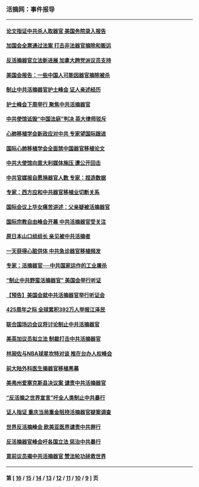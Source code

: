 ### 活摘网：事件报导
---
#### [论文指证中共杀人取器官 美国务院录入报告](../../pages/nf5877/n13999890.md?06130430) 
#### [加国会全票通过法案 打击非法器官摘除和贩运](../../pages/nf5877/n13884924.md?06130430) 
#### [反活摘器官立法新进展 加拿大跨党派议员支持](../../pages/nf5877/n13876061.md?06130430) 
#### [美国会报告：一些中国人可能因器官摘除被杀](../../pages/nf5877/n13867964.md?06130430) 
#### [制止中共活摘器官护士峰会 证人亲述经历](../../pages/nf5877/n13859007.md?06130430) 
#### [护士峰会下周举行 聚焦中共活摘器官](../../pages/nf5877/n13855418.md?06130430) 
#### [中共使馆诋毁“中国法庭”判决 英大律师驳斥](../../pages/nf5877/n13833945.md?06130430) 
#### [心肺移植学会新政应对中共 专家望国际跟进](../../pages/nf5877/n13829043.md?06130430) 
#### [国际心肺移植学会全面禁中国器官移植论文](../../pages/nf5877/n13827785.md?06130430) 
#### [中共大使馆向意大利媒体施压 遭公开回击](../../pages/nf5877/n13826038.md?06130430) 
#### [中共官媒报自愿捐器官人数 专家：捏造数据](../../pages/nf5877/n13814130.md?06130430) 
#### [专家：西方应和中共器官移植业切断关系](../../pages/nf5877/n13772828.md?06130430) 
#### [国际会议上华女痛苦讲述：父亲疑被活摘器官](../../pages/nf5877/n13771583.md?06130430) 
#### [国际宗教自由峰会开幕 中共活摘器官受关注](../../pages/nf5877/n13769995.md?06130430) 
#### [原日本山口组组长 亲见被中共活摘者](../../pages/nf5877/n13767360.md?06130430) 
#### [一天获得心脏供体 中共急诊器官移植频发](../../pages/nf5877/n13764689.md?06130430) 
#### [专家：活摘器官──中共国家运作的工业屠杀](../../pages/nf5877/n13761178.md?06130430) 
#### [“制止中共野蛮活摘器官” 美国会举行听证](../../pages/nf5877/n13735831.md?06130430) 
#### [【预告】美国会就中共活摘器官举行听证会](../../pages/nf5877/n13732843.md?06130430) 
#### [425周年之际 全球累积392万人举报江泽民](../../pages/nf5877/n13719232.md?06130430) 
#### [联合国场边会议将讨论制止中共活摘器官](../../pages/nf5877/n13656361.md?06130430) 
#### [美英加议员拟立法 制裁打击中共活摘器官](../../pages/nf5877/n13430251.md?06130430) 
#### [林昶佐与NBA球星坎特对谈 推在台办人权峰会](../../pages/nf5877/n13414467.md?06130430) 
#### [前大陆外科医生揭器官移植黑幕](../../pages/nf5877/n13401416.md?06130430) 
#### [美弗州爱塞克斯县决议案 谴责中共活摘器官](../../pages/nf5877/n13320919.md?06130430) 
#### [“反活摘之世界宣言”吁全人类制止中共暴行](../../pages/nf5877/n13259730.md?06130430) 
#### [证人指证 重庆当局重金阻挠活摘器官疑案调查](../../pages/nf5877/n13259127.md?06130430) 
#### [世界反活摘峰会 欧美亚医界谴责中共罪行](../../pages/nf5877/n13253550.md?06130430) 
#### [反活摘器官峰会吁各国立法 惩治中共暴行](../../pages/nf5877/n13245052.md?06130430) 
#### [意前议员揭中共活摘器官 赞法轮功拯救世界](../../pages/nf5877/n13203445.md?06130430) 

---
#### 第 [ [16](./16.md?06130430) / [15](./15.md?06130430) / [14](./14.md?06130430) / [13](./13.md?06130430) / [12](./12.md?06130430) / [11](./11.md?06130430) / [10](./10.md?06130430) / [9](./9.md?06130430) ] 页
